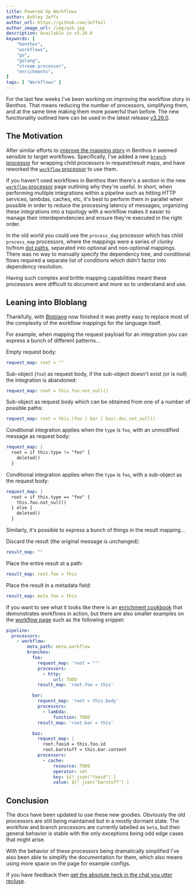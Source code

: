 ```yaml
---
title: Powered Up Workflows
author: Ashley Jeffs
author_url: https://github.com/Jeffail
author_image_url: /img/ash.jpg
description: Available in v3.26.0
keywords: [
    "benthos",
    "workflows",
    "go",
    "golang",
    "stream processor",
    "enrichments",
]
tags: [ "Workflows" ]
---
```


For the last few weeks I've been working on improving the workflow story in Benthos. That means reducing the number of processors, simplifying them, and at the same time making them more powerful than before. The new functionality outlined here can be used in the latest release [v3.26.0](https://github.com/Jeffail/benthos/releases/tag/v3.26.0).

<!--truncate-->

## The Motivation

After similar efforts to [improve the mapping story][post.bloblang-beta] in Benthos it seemed sensible to target workflows. Specifically, I've added a new [`branch` processor][processor.branch] for wrapping child processors in request/result maps, and have reworked the [`workflow` processor][processor.workflow] to use them.

If you haven't used workflows in Benthos then there's a section in the new [`workflow` processor][processor.workflow.why] page outlining why they're useful. In short, when performing multiple integrations within a pipeline such as hitting HTTP services, lambdas, caches, etc, it's best to perform them in parallel when possible in order to reduce the processing latency of messages, organizing these integrations into a topology with a workflow makes it easier to manage their interdependencies and ensure they're executed in the right order.

In the old world you could use the `process_dag` processor which has child `process_map` processors, where the mappings were a series of clunky to/from [dot paths][configuration.field_paths], separated into optional and non-optional mappings. There was no way to manually specify the dependency tree, and conditional flows required a separate list of conditions which didn't factor into dependency resolution.

Having such complex and brittle mapping capabilities meant these processors were difficult to document and more so to understand and use.

## Leaning into Bloblang

Thankfully, with [Bloblang][guides.bloblang] now finished it was pretty easy to replace most of the complexity of the workflow mappings for the language itself.

For example, when mapping the request payload for an integration you can express a bunch of different patterns...

Empty request body:

```yaml
request_map: root = ""
```

Sub-object (`foo`) as request body, if the sub-object doesn't exist (or is null) the integration is abandoned:

```yaml
request_map: root = this.foo.not_null()
```

Sub-object as request body which can be obtained from one of a number of possible paths:

```yaml
request_map: root = this.(foo | bar | baz).doc.not_null()
```

Conditional integration applies when the `type` is `foo`, with an unmodified message as request body:

```yaml
request_map: |
  root = if this.type != "foo" {
    deleted()
  }
```

Conditional integration applies when the `type` is `foo`, with a sub-object as the request body:

```yaml
request_map: |
  root = if this.type == "foo" {
    this.foo.not_null()
  } else {
    deleted()
  }
```

Similarly, it's possible to express a bunch of things in the result mapping...

Discard the result (the original message is unchanged):

```yaml
result_map: ""
```

Place the entire result at a path:

```yaml
result_map: root.foo = this
```

Place the result in a metadata field:

```yaml
result_map: meta foo = this
```

If you want to see what it looks like there is an [enrichment cookbook][cookbook.enrichment] that demonstrates workflows in action, but there are also smaller examples on the [workflow page][processor.workflow.examples] such as the following snippet:

```yaml
pipeline:
  processors:
    - workflow:
        meta_path: meta.workflow
        branches:
          foo:
            request_map: 'root = ""'
            processors:
              - http:
                  url: TODO
            result_map: 'root.foo = this'

          bar:
            request_map: 'root = this.body'
            processors:
              - lambda:
                  function: TODO
            result_map: 'root.bar = this'

          baz:
            request_map: |
              root.fooid = this.foo.id
              root.barstuff = this.bar.content
            processors:
              - cache:
                  resource: TODO
                  operator: set
                  key: ${! json("fooid") }
                  value: ${! json("barstuff") }
```

## Conclusion

The docs have been updated to use these new goodies. Obviously the old processors are still being maintained but in a mostly dormant state. The workflow and branch processors are currently labelled as `beta`, but their general behavior is stable with the only exceptions being odd edge cases that might arise.

With the behavior of these processors being dramatically simplified I've also been able to simplify the documentation for them, which also means using more space on the page for example configs.

If you have feedback then [get the absolute heck in the chat you utter recluse][community].

[processor.workflow]: /docs/components/processors/workflow/
[processor.branch]: /docs/components/processors/branch/
[processor.workflow.why]: /docs/components/processors/workflow/#why-use-a-workflow
[processor.workflow.examples]: /docs/components/processors/workflow/#examples
[post.bloblang-beta]: /blog/2020/05/10/bloblang-beta/
[configuration.field_paths]: /docs/configuration/field_paths/
[cookbook.enrichment]: /cookbooks/enrichments/
[guides.bloblang]: /docs/guides/bloblang/about/
[community]: /community/

